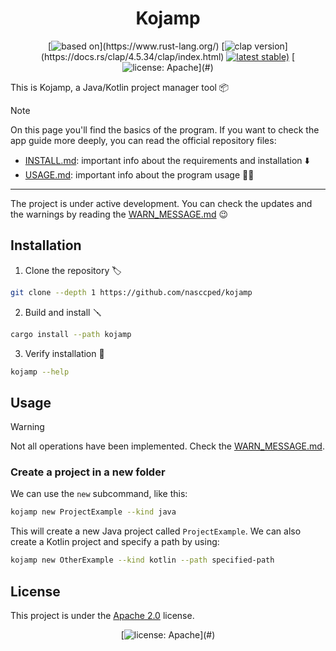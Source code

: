 <div align=center>

Kojamp
======

[![based on](https://img.shields.io/badge/based_on-rust-orange?)](https://www.rust-lang.org/)
[![clap version](https://img.shields.io/badge/clap_crate-v4.5.34-orange?)](https://docs.rs/clap/4.5.34/clap/index.html)
[![latest stable)](https://img.shields.io/github/v/tag/nasccped/kojamp?label=latest%20stable&color=31b564)](#)
[![license: Apache](https://img.shields.io/badge/License-Apache_2.0-blue?)](#)

</div>

This is Kojamp, a Java/Kotlin project manager tool 📦

> [!NOTE]
>
> On this page you'll find the basics of the program. If you want to
> check the app guide more deeply, you can read the official
> repository files:
>
> - [INSTALL.md](https://github.com/nasccped/kojamp/blob/main/INSTALL.md):
> important info about the requirements and installation ⬇️
> - [USAGE.md](https://github.com/nasccped/kojamp/blob/main/USAGE.md):
> important info about the program usage 👨‍💻
>
> ---
>
> The project is under active development. You can check the updates
> and the warnings by reading the
> [WARN_MESSAGE.md](https://github.com/nasccped/kojamp/blob/main/WARN_MESSAGE.md)
> 😉

## Installation

1. Clone the repository 🏷️

```sh
git clone --depth 1 https://github.com/nasccped/kojamp
```

2. Build and install 🪛

```sh
cargo install --path kojamp
```

3. Verify installation 🔭

```sh
kojamp --help
```

## Usage

> [!WARNING]
>
> Not all operations have been implemented. Check the
> [WARN_MESSAGE.md](https://github.com/nasccped/kojamp/blob/main/WARN_MESSAGE.md).

### Create a project in a new folder

We can use the `new` subcommand, like this:

```sh
kojamp new ProjectExample --kind java
```

This will create a new Java project called `ProjectExample`. We can
also create a Kotlin project and specify a path by using:

```sh
kojamp new OtherExample --kind kotlin --path specified-path
```

## License

This project is under the
[Apache 2.0](https://www.apache.org/licenses/LICENSE-2.0) license.

<div align=center>

[![license: Apache](https://img.shields.io/badge/License-Apache_2.0-blue?)](#)

</div>

